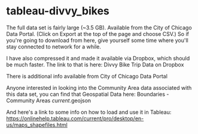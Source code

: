 # tableau-divvy_bikes

The full data set is fairly large (~3.5 GB).  Available from the City of Chicago Data Portal. (Click on Export at the top of the page and choose CSV.)  So if you're going to download from here, give yourself some time where you'll stay connected to network for a while.  

I have also compressed it and made it available via Dropbox, which should be much faster.  The link to that is here: Divvy Bike Trip Data on Dropbox

There is additional info available from City of Chicago Data Portal

Anyone interested in looking into the Community Area data associated with this data set, you can find that Geospatial Data here: Boundaries - Community Areas _current_.geojson 

And here's a link to some info on how to load and use it in Tableau:  https://onlinehelp.tableau.com/current/pro/desktop/en-us/maps_shapefiles.html

